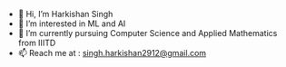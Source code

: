 - 👋 Hi, I’m Harkishan Singh
- 👀 I’m interested in ML and AI
- 🌱 I’m currently pursuing Computer Science and Applied Mathematics from IIITD
- 📫 Reach me at : singh.harkishan2912@gmail.com

<!---
hsahib2912/hsahib2912 is a ✨ special ✨ repository because its `README.md` (this file) appears on your GitHub profile.
You can click the Preview link to take a look at your changes.
--->
